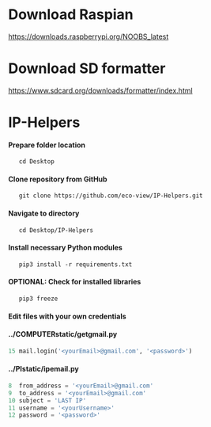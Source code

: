 # Download Raspian
https://downloads.raspberrypi.org/NOOBS_latest

# Download SD formatter
https://www.sdcard.org/downloads/formatter/index.html

# IP-Helpers

#### Prepare folder location

```
   cd Desktop 
```

#### Clone repository from GitHub

```
   git clone https://github.com/eco-view/IP-Helpers.git
```

#### Navigate to directory

```
   cd Desktop/IP-Helpers
```

#### Install necessary Python modules

```
   pip3 install -r requirements.txt 
```

#### OPTIONAL: Check for installed libraries

```
   pip3 freeze
```
#### Edit files with your own credentials

#### ../COMPUTERstatic/getgmail.py
```python
15 mail.login('<yourEmail>@gmail.com', '<password>')
```

#### ../PIstatic/ipemail.py
```python
8  from_address = '<yourEmail>@gmail.com'
9  to_address = '<yourEmail>@gmail.com'
10 subject = 'LAST IP'
11 username = '<yourUsername>'
12 password = '<password>'
```
